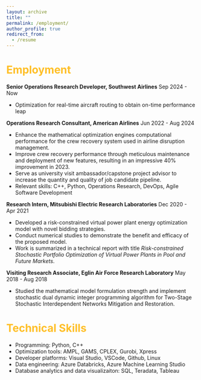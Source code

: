 ```yaml
---
layout: archive
title: ""
permalink: /employment/
author_profile: true
redirect_from:
  - /resume
---
```


<span style="color: #FFBF27;">Employment</span>
======

**Senior Operations Research Developer, Southwest Airlines**  Sep 2024 - Now
- Optimization for real-time aircraft routing to obtain on-time performance leap

**Operations Research Consultant, American Airlines**  Jun 2022 - Aug 2024
- Enhance the mathematical optimization engines computational performance for the crew recovery system used in airline disruption management.
- Improve crew recovery performance through meticulous maintenance and deployment of new features, resulting in an impressive 40% improvement in 2023.
- Serve as university visit ambassador/capstone project advisor to increase the quantity and quality of job candidate pipeline.
- Relevant skills: C++, Python, Operations Research, DevOps, Agile Software Development

**Research Intern, Mitsubishi Electric Research Laboratories**  Dec 2020 - Apr 2021
- Developed a risk-constrained virtual power plant energy optimization model with novel bidding strategies. 
- Conduct numerical studies to demonstrate the benefit and efficacy of the proposed model.
- Work is summarized in a technical report with title _Risk-constrained Stochastic Portfolio Optimization of Virtual Power Plants in Pool and Future Markets_.

**Visiting Research Associate, Eglin Air Force Research Laboratory** May 2018 - Aug 2018
- Studied the mathematical model formulation strength and implement stochastic dual dynamic integer programming algorithm for Two-Stage Stochastic Interdependent Networks Mitigation and Restoration.

<span style="color: #FFBF27;">Technical Skills</span>
======
- Programming: Python, C++
- Optimization tools: AMPL, GAMS, CPLEX, Gurobi, Xpress
- Developer platforms: Visual Studio, VSCode, Github, Linux
- Data engineering: Azure Databricks, Azure Machine Learning Studio
- Database analytics and data visualizaiton: SQL, Teradata, Tableau